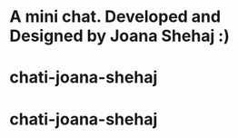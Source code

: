 # A mini chat. Developed and Designed by Joana Shehaj :) 
# chati-joana-shehaj
# chati-joana-shehaj
